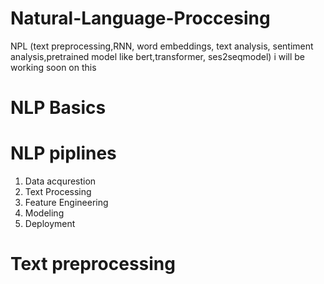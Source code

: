 # Natural-Language-Proccesing
NPL (text preprocessing,RNN, word embeddings, text analysis, sentiment analysis,pretrained model like bert,transformer, ses2seqmodel) i will be working soon on this 



# NLP Basics


# NLP piplines
1. Data acqurestion
2. Text Processing
3. Feature Engineering
4. Modeling
5. Deployment




# Text preprocessing
